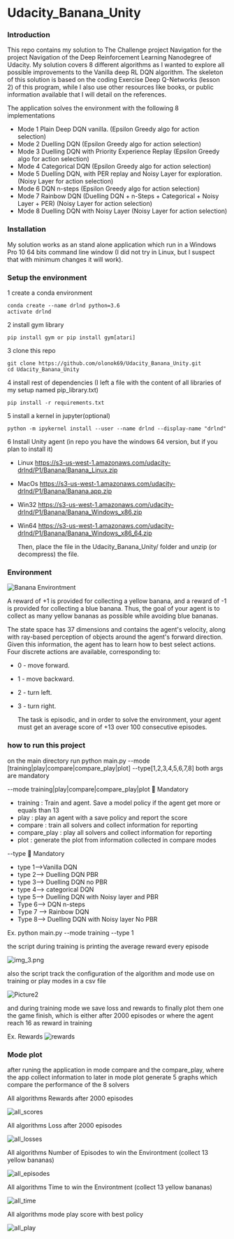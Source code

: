 # Udacity_Banana_Unity


### Introduction
This repo contains my solution to The Challenge project Navigation for the project Navigation of the Deep Reinforcement 
Learning Nanodegree of Udacity. My solution covers 8 different algorithms as I wanted to explore all possible 
improvements to the Vanilla deep RL DQN algorithm. The skeleton of this solution is based on the coding Exercise 
Deep Q-Networks (lesson 2) of this program, while I also use other resources like books, or public 
information available that I will detail on the references.

The application solves the environment with the following 8 implementations
- Mode 1 Plain Deep DQN vanilla. (Epsilon Greedy algo for action selection)
- Mode 2 Duelling DQN  (Epsilon Greedy algo for action selection)
- Mode 3 Duelling DQN with Priority Experience Replay (Epsilon Greedy algo for action selection)
- Mode 4 Categorical DQN (Epsilon Greedy algo for action selection)
- Mode 5 Duelling DQN, with PER replay and Noisy Layer for exploration. (Noisy Layer for action selection)
- Mode 6 DQN n-steps (Epsilon Greedy algo for action selection)
- Mode 7 Rainbow DQN (Duelling DQN + n-Steps + Categorical + Noisy Layer + PER) (Noisy Layer for action selection)
- Mode 8 Duelling DQN with Noisy Layer (Noisy Layer for action selection)

### Installation
My solution works as an stand alone application which run in a Windows Pro 10 64 bits command line window 
(I did not try in Linux, but I suspect that with minimum changes it will work). 

### Setup the environment
1 create a conda environment    
    
    conda create --name drlnd python=3.6 
    activate drlnd
2 install gym library
    
    pip install gym or pip install gym[atari] 

3 clone this repo

    git clone https://github.com/olonok69/Udacity_Banana_Unity.git
    cd Udacity_Banana_Unity
4 install rest of dependencies (I left a file with the content of all libraries of my setup named pip_library.txt)

    pip install -r requirements.txt
    
5 install a kernel in jupyter(optional)
    
    python -m ipykernel install --user --name drlnd --display-name "drlnd"

6 Install Unity agent (in repo you have the windows 64 version, but if you plan to install it)
- Linux https://s3-us-west-1.amazonaws.com/udacity-drlnd/P1/Banana/Banana_Linux.zip
- MacOs https://s3-us-west-1.amazonaws.com/udacity-drlnd/P1/Banana/Banana.app.zip
- Win32 https://s3-us-west-1.amazonaws.com/udacity-drlnd/P1/Banana/Banana_Windows_x86.zip
- Win64 https://s3-us-west-1.amazonaws.com/udacity-drlnd/P1/Banana/Banana_Windows_x86_64.zip

  Then, place the file in the Udacity_Banana_Unity/ folder and unzip (or decompress) the file.


### Environment


![Banana Environtment](./images/banana.gif)

  A reward of +1 is provided for collecting a yellow banana, and a reward of -1 is provided for collecting a blue banana. 
  Thus, the goal of your agent is to collect as many yellow bananas as possible while avoiding blue bananas.

  The state space has 37 dimensions and contains the agent's velocity, along with ray-based perception of objects 
  around the agent's forward direction. Given this information, the agent has to learn how to best select actions. 
  Four discrete actions are available, corresponding to:

* 0 - move forward.
* 1 - move backward.
* 2 - turn left.
* 3 - turn right.

  The task is episodic, and in order to solve the environment, your agent must get an average score of +13 over 100 
  consecutive episodes.

### how to run this project

on the main directory run python main.py --mode [training|play|compare|compare_play|plot] --type[1,2,3,4,5,6,7,8]
both args are mandatory

--mode  training|play|compare|compare_play|plot  Mandatory

* training : Train and agent. Save a model policy if the agent get more or equals than 13 
* play : play an agent with a save policy and report the score
* compare : train all solvers and collect information for reporting
* compare_play : play all solvers and collect information for reporting
* plot : generate the plot from information collected in compare modes

--type  Mandatory
* type 1-->Vanilla DQN 
* type 2--> Duelling DQN PBR 
* type 3--> Duelling DQN no PBR
* type 4--> categorical DQN
* type 5--> Duelling DQN with Noisy layer and PBR
* Type 6--> DQN n-steps
* Type 7 --> Rainbow DQN
* Type 8--> Duelling DQN with Noisy layer No PBR

Ex. python main.py --mode training --type 1

the script during training is printing the average reward every episode

![img_3.png](./images/Picture1.png)

also the script track the configuration of the algorithm and mode use on training or play modes in a csv file

![Picture2](./images/Picture2.png)

and during training mode we save loss and rewards to finally plot them one the game finish, which is either after 2000
episodes or where the agent reach 16 as reward in training

Ex. Rewards
![rewards](./images/Picture3.png)

### Mode plot
after runing the application in mode compare and the compare_play, where the app collect information to later in mode 
plot generate 5 graphs which compare the performance of the 8 solvers


All algorithms Rewards after 2000 episodes

![all_scores](./images/scores_all.jpg)

All algorithms Loss after 2000 episodes

![all_losses](./images/losses_all.jpg)

All algorithms Number of Episodes to win the Environtment (collect 13 yellow bananas)

![all_episodes](./images/episodes_scores_all.jpg)

All algorithms Time to win the Environtment (collect 13 yellow bananas)

![all_time](./images/time_scores_all.jpg)

All algorithms mode play score with best policy

![all_play](./images/play_scores_all.jpg)








